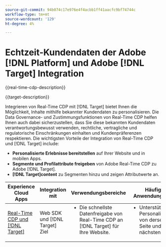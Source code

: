 ```yaml
---
source-git-commit: 94b074c17e976e4f4acbb1ff41aacfc9bf74744c
workflow-type: tm+mt
source-wordcount: '129'
ht-degree: 4%

---
```



# Echtzeit-Kundendaten der Adobe [!DNL Platform] und Adobe [!DNL Target] Integration

{{real-time-cdp-description}}

{{target-description}}

Integrieren von Real-Time CDP mit [!DNL Target] bietet Ihnen die Möglichkeit, Inhalte mithilfe bekannter Kundendaten zu personalisieren. Die Data Governance- und Zustimmungsfunktionen von Real-Time CDP helfen Ihnen auch dabei sicherzustellen, dass Sie diese bekannten Kundendaten verantwortungsbewusst verwenden, rechtliche, vertragliche und regulatorische Einschränkungen einhalten und Kundenpräferenzen respektieren. Die wichtigsten Vorteile der Integration von Real-Time CDP und [!DNL Target] include:

+ **Personalisierte Erlebnisse bereitstellen** auf Ihrer Website und in mobilen Apps.
+ **Segmente und Profilattribute freigeben** von Adobe Real-Time CDP zu Adobe [!DNL Target].
+ **[!DNL Target]content** zu Segmenten hinzu und zeigen Attributwerte an.

<table>
    <thead>
        <tr>
            <th>Experience Cloud Apps</th>
            <th>Integration mit</th>
            <th>Verwendungsbereiche</th>
            <th>Häufige Anwendungsfälle</th>
        </tr>
    </thead>
    <tbody>
    <tr>
        <td><a href="../../integrations/tutorials/rtcdp-target/web-sdk-and-target-destination.md" target="_blank" rel="noreferrer">Real-Time CDP und [!DNL Target]</a></td>
        <td>Web SDK und [!DNL Target] Ziel</td>
        <td>
            <ul style="margin-top: 0;">
                <li>Die schnellste Datenfreigabe von Real-Time CDP an [!DNL Target] für Ihre Website.</li>
            </ul>
        </td>
        <td>
            <ul style="margin-top: 0;" >
                <li>Unterstützt die Personalisierung von derselben Seite und nächsten Seiten.</li>
            </ul>
        </td>
    </tr>
    <!--<tr>
        <td>Real-Time CDP and [!DNL Target]</a></td>
        <td><a href="../../integrations/tutorials/rtcdp-target/mobile-sdk-and-target-destination.md" target="_blank" rel="noreferrer">Mobile SDK and [!DNL Target] destination</td>
        <td>
            <ul style="margin-top: 0;">
                <li>When you want the fastest sharing of data from Real-Time CDP to [!DNL Target] for your mobile application.</li>
            </ul>
        </td>
        <td>
            <ul style="margin-top: 0;">
                <li>Supports same-view and next-view personalization.</li>
            </ul>
        </td>
    </tr>           
    <tr>
        <td>Real-Time CDP and [!DNL Target]</td>
        <td><a href="../../integrations/tutorials/rtcdp-target/atjs-and-target-destination.md" target="_blank" rel="noreferrer">at.js and [!DNL Target] destination</a></td>
        <td>
            <ul style="margin-top: 0;">
                <li>When next-session personalization is sufficient on your website.</li>
            </ul>
        </td>
        <td>
            <ul style="margin-top: 0;">
                <li>Supports next-session personalization.</li>
            </ul>
        </td>
    </tr>    -->
    </tbody>
</table>
